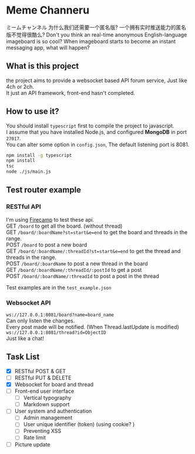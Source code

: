 # Meme Channeru
ミームチャンネル
为什么我们还需要一个匿名版? 
一个拥有实时推送能力的匿名版不觉得很酷么? 
Don't you think an real-time anonymous English-language imageboard is so cool? 
When imageboard starts to become an instant messaging app, what will happen? 
## What is this project
the project aims to provide a websocket based API forum service, Just like 4ch or 2ch.  
It just an API framework, front-end hasn't completed.  
## How to use it? 
You should install `typescript` first to compile the project to javascript.  
I assume that you have installed Node.js, and configured **MongoDB** in port `27017`.  
You can alter some option in `config.json`, The default listening port is 8081.  
```bash
npm install -g typescript
npm install
tsc
node ./js/main.js 
```
## Test router example
### RESTful API
I'm using [Firecamp](https://firecamp.io/) to test these api.  
GET `/board` to get all the board. (without thread)  
GET `/board/:boardName?st=start&e=end` to get the board and threads in the range.  
POST `/board` to post a new board  
GET `/board/:boardName/:threadId?st=start&e=end` to get the thread and threads in the range.  
POST `/board/:boardName` to post a new thread in the board  
GET `/board/:boardName/:threadId/:postId` to get a post  
POST `/board/:boardName/:threadId` to post a post in the thread  

Test examples are in the `test_example.json`
### Websocket API
`ws://127.0.0.1:8081/board?name=board_name`  
Can only listen the changes.  
Every post made will be notified. (When Thread.lastUpdate is modified)  
`ws://127.0.0.1:8081/thread?id=ObjectID`  
Just like a chat!  
## Task List
- [x] RESTful POST & GET
- [ ] RESTful PUT & DELETE
- [x] Websocket for board and thread
- [ ] Front-end user interface
  - [ ] Vertical typography
  - [ ] Markdown support
- [ ] User system and authentication
  - [ ] Admin management
  - [ ] User unique identifier (token) (using cookie? )
  - [ ] Preventing XSS
  - [ ] Rate limit
- [ ] Picture update